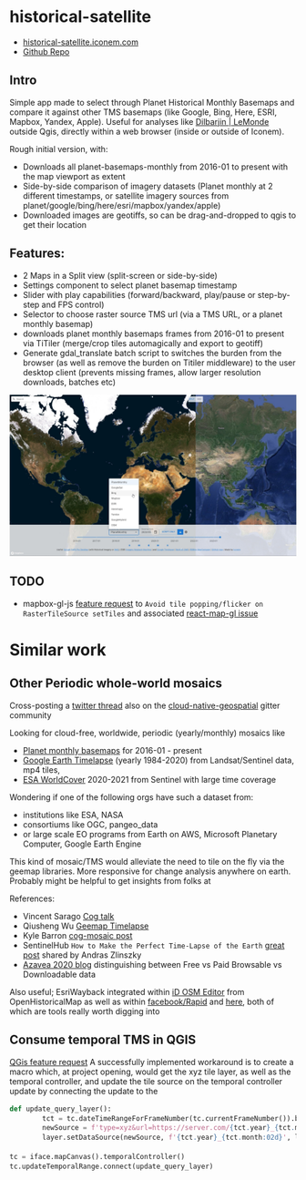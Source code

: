 # historical-satellite

- [historical-satellite.iconem.com](https://historical-satellite.iconem.com/)
- [Github Repo](https://github.com/Iconem/historical-satellite)

## Intro

Simple app made to select through Planet Historical Monthly Basemaps and compare it against other TMS basemaps (like Google, Bing, Here, ESRI, Mapbox, Yandex, Apple). Useful for analyses like [Dilbarjin | LeMonde](https://www.lemonde.fr/international/article/2023/04/07/en-afghanistan-le-pillage-massif-d-un-site-archeologique-attribue-a-l-ei_6168703_3210.html) outside Qgis, directly within a web browser (inside or outside of Iconem).

Rough initial version, with:

- Downloads all planet-basemaps-monthly from 2016-01 to present with the map viewport as extent
- Side-by-side comparison of imagery datasets (Planet monthly at 2 different timestamps, or satellite imagery sources from planet/google/bing/here/esri/mapbox/yandex/apple)
- Downloaded images are geotiffs, so can be drag-and-dropped to qgis to get their location

## Features:

- 2 Maps in a Split view (split-screen or side-by-side)
- Settings component to select planet basemap timestamp
- Slider with play capabilities (forward/backward, play/pause or step-by-step and FPS control)
- Selector to choose raster source TMS url (via a TMS URL, or a planet monthly basemap)
- downloads planet monthly basemaps frames from 2016-01 to present via TiTiler (merge/crop tiles automagically and export to geotiff)
- Generate gdal_translate batch script to switches the burden from the browser (as well as remove the burden on Titiler middleware) to the user desktop client (prevents missing frames, allow larger resolution downloads, batches etc)

![App Screenshot](screenshot.jpg)

## TODO

- mapbox-gl-js [feature request](https://github.com/mapbox/mapbox-gl-js/issues/12707) to `Avoid tile popping/flicker on RasterTileSource setTiles` and associated [react-map-gl issue](https://github.com/visgl/react-map-gl/issues/1876)

# Similar work

## Other Periodic whole-world mosaics

Cross-posting a [twitter thread](https://twitter.com/jo_chemla/status/1656686529245224961) also on the [cloud-native-geospatial](https://matrix.to/#/!XLiaSxMFAxLGczqmlz:gitter.im/$d9-iUv9lizz1aoIjnlTKtq1w1-NAmY7CqBAiahOu6yM?via=gitter.im&via=matrix.org&via=chard.com) gitter community

Looking for cloud-free, worldwide, periodic (yearly/monthly) mosaics like

- [Planet monthly basemaps](https://www.planet.com/products/basemap/) for 2016-01 - present
- [Google Earth Timelapse](https://earthengine.google.com/timelapse/) (yearly 1984-2020) from Landsat/Sentinel data, mp4 tiles,
- [ESA WorldCover](https://esa-worldcover.org/en) 2020-2021 from Sentinel with large time coverage

Wondering if one of the following orgs have such a dataset from:

- institutions like ESA, NASA
- consortiums like OGC, pangeo_data
- or large scale EO programs from Earth on AWS, Microsoft Planetary Computer, Google Earth Engine

This kind of mosaic/TMS would alleviate the need to tile on the fly via the geemap libraries. More responsive for change analysis anywhere on earth. Probably might be helpful to get insights from folks at

References:

- Vincent Sarago [Cog talk](https://medium.com/devseed/cog-talk-4ter-distributed-processes-8ee280f71080)
- Qiusheng Wu [Geemap Timelapse](https://giswqs.medium.com/a-streamlit-app-for-creating-timelapse-of-annual-landsat-imagery-1984-2021-3db407a8ac32=)
- Kyle Barron [cog-mosaic post](https://kylebarron.dev/blog/cog-mosaic/overview)
- SentinelHub `How to Make the Perfect Time-Lapse of the Earth` [great post](https://medium.com/sentinel-hub/how-to-make-the-perfect-time-lapse-of-the-earth-351f214527f6) shared by Andras Zlinszky
- [Azavea 2020 blog](https://www.azavea.com/blog/2020/01/02/how-to-find-the-most-recent-satellite-imagery/) distinguishing between Free vs Paid Browsable vs Downloadable data

Also useful; EsriWayback integrated within [iD OSM Editor](https://github.com/OpenHistoricalMap/iD/pull/181) from OpenHistoricalMap as well as within [facebook/Rapid](https://github.com/facebook/Rapid/issues/1209) and [here](https://github.com/facebook/Rapid/pull/1351), both of which are tools really worth digging into


## Consume temporal TMS in QGIS

[QGis feature request](https://github.com/qgis/QGIS/issues/51939)
A successfully implemented workaround is to create a macro which, at project opening, would get the xyz tile layer, as well as the temporal controller, and update the tile source on the temporal controller update by connecting the update to the

```py
def update_query_layer():
        tct = tc.dateTimeRangeForFrameNumber(tc.currentFrameNumber()).begin().toPyDateTime()
        newSource = f'type=xyz&url=https://server.com/{tct.year}_{tct.month:02d}' + '/{z}/{x}/{y}.png'
        layer.setDataSource(newSource, f'{tct.year}_{tct.month:02d}', layer.dataProvider().name())

tc = iface.mapCanvas().temporalController()
tc.updateTemporalRange.connect(update_query_layer)
```
